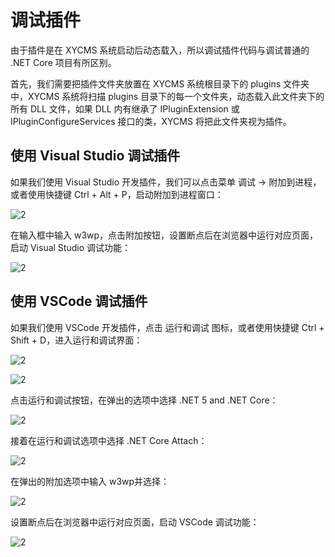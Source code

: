 # 调试插件

由于插件是在 XYCMS 系统启动后动态载入，所以调试插件代码与调试普通的 .NET Core 项目有所区别。

首先，我们需要把插件文件夹放置在 XYCMS 系统根目录下的 plugins 文件夹中，XYCMS 系统将扫描 plugins 目录下的每一个文件夹，动态载入此文件夹下的所有 DLL 文件，如果 DLL 内有继承了 IPluginExtension 或 IPluginConfigureServices 接口的类，XYCMS 将把此文件夹视为插件。

## 使用 Visual Studio 调试插件

如果我们使用 Visual Studio 开发插件，我们可以点击菜单 调试 -> 附加到进程，或者使用快捷键 Ctrl + Alt + P，启动附加到进程窗口：

![2](/assets/img/plugin/demo/debug-01.png)

在输入框中输入 w3wp，点击附加按钮，设置断点后在浏览器中运行对应页面，启动 Visual Studio 调试功能：

![2](/assets/img/plugin/demo/debug-02.png)

## 使用 VSCode 调试插件

如果我们使用 VSCode 开发插件，点击 运行和调试 图标，或者使用快捷键 Ctrl + Shift + D，进入运行和调试界面：

![2](/assets/img/plugin/demo/debug-03.png)

![2](/assets/img/plugin/demo/debug-04.png)

点击运行和调试按钮，在弹出的选项中选择 .NET 5 and .NET Core：

![2](/assets/img/plugin/demo/debug-05.png)

接着在运行和调试选项中选择 .NET Core Attach：

![2](/assets/img/plugin/demo/debug-06.png)

在弹出的附加选项中输入 w3wp并选择：

![2](/assets/img/plugin/demo/debug-07.png)

设置断点后在浏览器中运行对应页面，启动 VSCode 调试功能：

![2](/assets/img/plugin/demo/debug-08.png)